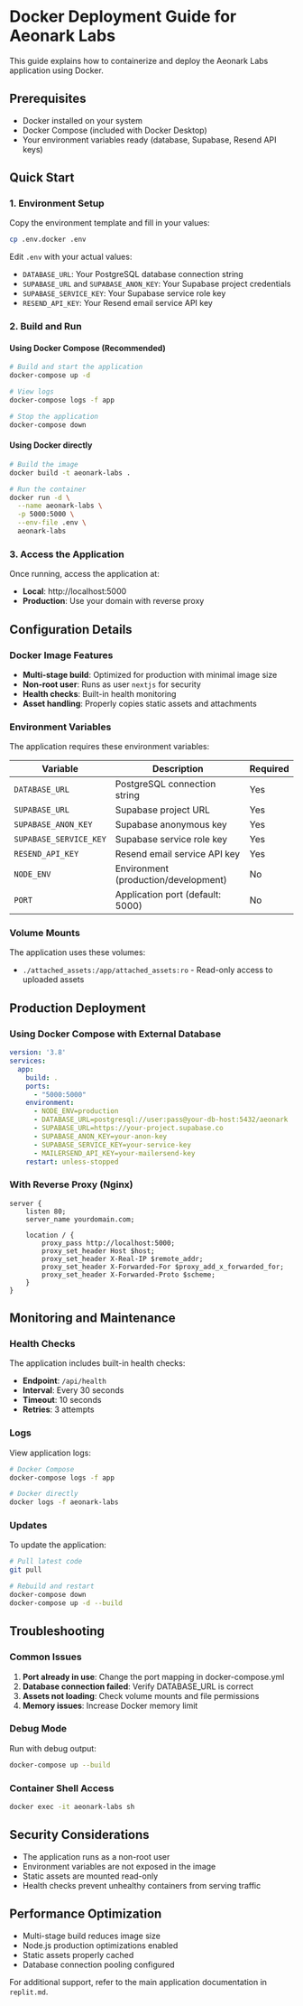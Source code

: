 # Docker Deployment Guide for Aeonark Labs

This guide explains how to containerize and deploy the Aeonark Labs application using Docker.

## Prerequisites

- Docker installed on your system
- Docker Compose (included with Docker Desktop)
- Your environment variables ready (database, Supabase, Resend API keys)

## Quick Start

### 1. Environment Setup

Copy the environment template and fill in your values:

```bash
cp .env.docker .env
```

Edit `.env` with your actual values:
- `DATABASE_URL`: Your PostgreSQL database connection string
- `SUPABASE_URL` and `SUPABASE_ANON_KEY`: Your Supabase project credentials
- `SUPABASE_SERVICE_KEY`: Your Supabase service role key
- `RESEND_API_KEY`: Your Resend email service API key

### 2. Build and Run

#### Using Docker Compose (Recommended)

```bash
# Build and start the application
docker-compose up -d

# View logs
docker-compose logs -f app

# Stop the application
docker-compose down
```

#### Using Docker directly

```bash
# Build the image
docker build -t aeonark-labs .

# Run the container
docker run -d \
  --name aeonark-labs \
  -p 5000:5000 \
  --env-file .env \
  aeonark-labs
```

### 3. Access the Application

Once running, access the application at:
- **Local**: http://localhost:5000
- **Production**: Use your domain with reverse proxy

## Configuration Details

### Docker Image Features

- **Multi-stage build**: Optimized for production with minimal image size
- **Non-root user**: Runs as user `nextjs` for security
- **Health checks**: Built-in health monitoring
- **Asset handling**: Properly copies static assets and attachments

### Environment Variables

The application requires these environment variables:

| Variable | Description | Required |
|----------|-------------|----------|
| `DATABASE_URL` | PostgreSQL connection string | Yes |
| `SUPABASE_URL` | Supabase project URL | Yes |
| `SUPABASE_ANON_KEY` | Supabase anonymous key | Yes |
| `SUPABASE_SERVICE_KEY` | Supabase service role key | Yes |
| `RESEND_API_KEY` | Resend email service API key | Yes |
| `NODE_ENV` | Environment (production/development) | No |
| `PORT` | Application port (default: 5000) | No |

### Volume Mounts

The application uses these volumes:
- `./attached_assets:/app/attached_assets:ro` - Read-only access to uploaded assets

## Production Deployment

### Using Docker Compose with External Database

```yaml
version: '3.8'
services:
  app:
    build: .
    ports:
      - "5000:5000"
    environment:
      - NODE_ENV=production
      - DATABASE_URL=postgresql://user:pass@your-db-host:5432/aeonark
      - SUPABASE_URL=https://your-project.supabase.co
      - SUPABASE_ANON_KEY=your-anon-key
      - SUPABASE_SERVICE_KEY=your-service-key
      - MAILERSEND_API_KEY=your-mailersend-key
    restart: unless-stopped
```

### With Reverse Proxy (Nginx)

```nginx
server {
    listen 80;
    server_name yourdomain.com;
    
    location / {
        proxy_pass http://localhost:5000;
        proxy_set_header Host $host;
        proxy_set_header X-Real-IP $remote_addr;
        proxy_set_header X-Forwarded-For $proxy_add_x_forwarded_for;
        proxy_set_header X-Forwarded-Proto $scheme;
    }
}
```

## Monitoring and Maintenance

### Health Checks

The application includes built-in health checks:
- **Endpoint**: `/api/health`
- **Interval**: Every 30 seconds
- **Timeout**: 10 seconds
- **Retries**: 3 attempts

### Logs

View application logs:
```bash
# Docker Compose
docker-compose logs -f app

# Docker directly
docker logs -f aeonark-labs
```

### Updates

To update the application:
```bash
# Pull latest code
git pull

# Rebuild and restart
docker-compose down
docker-compose up -d --build
```

## Troubleshooting

### Common Issues

1. **Port already in use**: Change the port mapping in docker-compose.yml
2. **Database connection failed**: Verify DATABASE_URL is correct
3. **Assets not loading**: Check volume mounts and file permissions
4. **Memory issues**: Increase Docker memory limit

### Debug Mode

Run with debug output:
```bash
docker-compose up --build
```

### Container Shell Access

```bash
docker exec -it aeonark-labs sh
```

## Security Considerations

- The application runs as a non-root user
- Environment variables are not exposed in the image
- Static assets are mounted read-only
- Health checks prevent unhealthy containers from serving traffic

## Performance Optimization

- Multi-stage build reduces image size
- Node.js production optimizations enabled
- Static assets properly cached
- Database connection pooling configured

For additional support, refer to the main application documentation in `replit.md`.